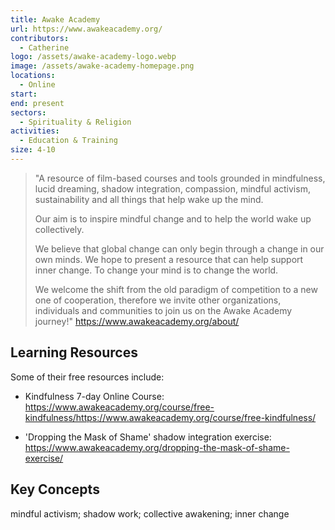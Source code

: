 ```yaml
---
title: Awake Academy
url: https://www.awakeacademy.org/
contributors:
  - Catherine
logo: /assets/awake-academy-logo.webp
image: /assets/awake-academy-homepage.png
locations:
  - Online
start: 
end: present
sectors:
  - Spirituality & Religion
activities:
  - Education & Training
size: 4-10
---
```

> "A resource of film-based courses and tools grounded in mindfulness, lucid dreaming, shadow integration, compassion, mindful activism, sustainability and all things that help wake up the mind.
> 
> Our aim is to inspire mindful change and to help the world wake up collectively.
> 
> We believe that global change can only begin through a change in our own minds. We hope to present a resource that can help support inner change. To change your mind is to change the world.
> 
> We welcome the shift from the old paradigm of competition to a new one of cooperation, therefore we invite other organizations, individuals and communities to join us on the Awake Academy journey!"
> https://www.awakeacademy.org/about/ 

## Learning Resources

Some of their free resources include: 

- Kindfulness 7-day Online Course: https://www.awakeacademy.org/course/free-kindfulness/https://www.awakeacademy.org/course/free-kindfulness/ 

- 'Dropping the Mask of Shame' shadow integration exercise: https://www.awakeacademy.org/dropping-the-mask-of-shame-exercise/ 

## Key Concepts

mindful activism; shadow work; collective awakening; inner change
